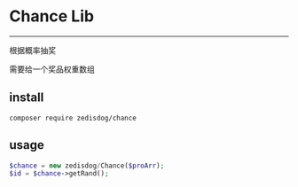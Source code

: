# Chance Lib
---
根据概率抽奖

需要给一个奖品权重数组

## install
```
composer require zedisdog/chance
```

## usage
```php
$chance = new zedisdog/Chance($proArr);
$id = $chance->getRand();
```